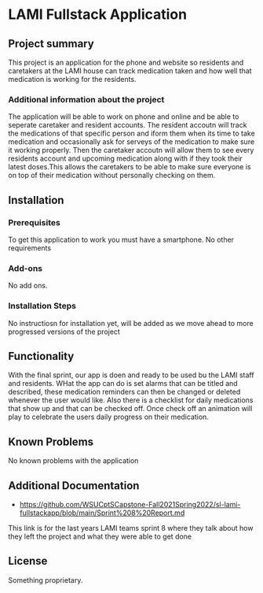 # LAMI Fullstack Application

## Project summary

This project is an application for the phone and website so residents and caretakers at the LAMI house can track medication taken and how well that medication is working for the residents. 

### Additional information about the project

The application will be able to work on phone and online and be able to seperate caretaker and resident accounts. The resident accoutn will track the medications of that specific person and iform them when its time to take medication and occasionally ask for serveys of the medication to make sure it working properly. Then the caretaker accoutn will allow them to see every residents account and upcoming medication along with if they took their latest doses.This allows the caretakers to be able to make sure everyone is on top of their medication without personally checking on them.

## Installation

### Prerequisites

To get this application to work you must have a smartphone. No other requirements

### Add-ons

No add ons.

### Installation Steps

No instructiosn for installation yet, will be added as we move ahead to more progressed versions of the project

## Functionality

With the final sprint, our app is doen and ready to be used bu the LAMI staff and residents. WHat the app can do is set alarms that can be titled and described, these medication reminders can then be changed or deleted whenever the user would like. Also there is a checklist for daily medications that show up and that can be checked off. Once check off an animation will play to celebrate the users daily progress on their medication.  


## Known Problems

No known problems with the application

## Additional Documentation

* https://github.com/WSUCptSCapstone-Fall2021Spring2022/sl-lami-fullstackapp/blob/main/Sprint%208%20Report.md

This link is for the last years LAMI teams sprint 8 where they talk about how they left the project and what they were able to get done

## License

Something proprietary.
